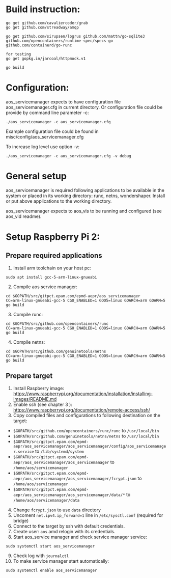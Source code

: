 # Build instruction:

```
go get github.com/cavaliercoder/grab
go get github.com/streadway/amqp

go get github.com/sirupsen/logrus github.com/mattn/go-sqlite3 github.com/opencontainers/runtime-spec/specs-go github.com/containerd/go-runc

for testing
go get gopkg.in/jarcoal/httpmock.v1

go build

```

# Configuration:

aos_servicemanager expects to have configuration file aos_servicemanager.cfg in current directory.
Or configuration file could be provide by command line parameter -c:

```
./aos_servicemanager -c aos_servicemanager.cfg
```

Example configuration file could be found in misc/config/aos_servicemanager.cfg

To increase log level use option -v:

```
./aos_servicemanager -c aos_servicemanager.cfg -v debug
```


# General setup

aos_servicemanager is required following applications to be available in the system or placed in
its working directory: runc, netns, wondershaper.
Install or put above applications to the working directory.

aos_servicemanager expects to aos_vis to be running and configured (see aos_vid readme).

# Setup Raspberry Pi 2:

## Prepare required applications

1. Install arm toolchain on your host pc:
```
sudo apt install gcc-5-arm-linux-gnueabi
```
2. Compile aos service manager:
```
cd $GOPATH/src/gitpct.epam.com/epmd-aepr/aos_servicemanager
CC=arm-linux-gnueabi-gcc-5 CGO_ENABLED=1 GOOS=linux GOARCH=arm GOARM=5 go build
```
3. Compile runc:
```
cd $GOPATH/src/github.com/opencontainers/runc
CC=arm-linux-gnueabi-gcc-5 CGO_ENABLED=1 GOOS=linux GOARCH=arm GOARM=5 go build
```
4. Compile netns:
```
cd $GOPATH/src/github.com/genuinetools/netns
CC=arm-linux-gnueabi-gcc-5 CGO_ENABLED=1 GOOS=linux GOARCH=arm GOARM=5 go build
```

## Prepare target

1. Install Raspberry image: https://www.raspberrypi.org/documentation/installation/installing-images/README.md
2. Enable ssh (see chapter 3 ): https://www.raspberrypi.org/documentation/remote-access/ssh/
3. Copy compiled files and configurations to following destination on the target:
* `$GOPATH/src/github.com/opencontainers/runc/runc` to `/usr/local/bin`
* `$GOPATH/src/github.com/genuinetools/netns/netns` to `/usr/local/bin`
* `$GOPATH/src/gitpct.epam.com/epmd-aepr/aos_servicemanager/aos_servicemanager/config/aos_servicemanager.service` to `/lib/systemd/system`
* `$GOPATH/src/gitpct.epam.com/epmd-aepr/aos_servicemanager/aos_servicemanager` to `/home/aos/servicemanager`
* `$GOPATH/src/gitpct.epam.com/epmd-aepr/aos_servicemanager/aos_servicemanager/fcrypt.json` to `/home/aos/servicemanager`
* `$GOPATH/src/gitpct.epam.com/epmd-aepr/aos_servicemanager/aos_servicemanager/data/*` to `/home/aos/servicemanager/data`
4. Change `fcrypt.json` to use `data` directory
5. Uncoment `net.ipv4.ip_forward=1` line in `/etc/sysctl.conf` (required for bridge)
6. Connect to the target by ssh with default credentials.
7. Create user: `aos` amd relogin with its credentials. 
8. Start aos_service manager and check service manager service:
```
sudo systemctl start aos_servicemanager
```
9. Check log with `journalctl`
10. To make service manager start automatically:
```
sudo systemctl enable aos_servicemanager
```
